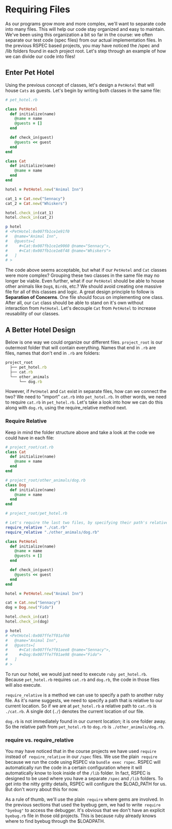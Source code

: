 # Requiring Files 

As our programs grow more and more complex, we'll want to separate code into many files. This will help our code stay organized and easy to maintain. We've been using this organization a bit so far in the course: we often separate our test code (spec files) from our actual implementation files. In the previous RSPEC based projects, you may have noticed the /spec and /lib folders found in each project root. Let's step through an example of how we can divide our code into files!

## Enter Pet Hotel

Using the previous concept of classes, let's design a `PetHotel` that will house `Cats` as guests. Let's begin by writing both classes in the same file:

```ruby
# pet_hotel.rb

class PetHotel
  def initialize(name)
    @name = name
    @guests = []
  end

  def check_in(guest)
    @guests << guest
  end
end

class Cat
  def initialize(name)
    @name = name
  end
end

hotel = PetHotel.new("Animal Inn")

cat_1 = Cat.new("Sennacy")
cat_2 = Cat.new("Whiskers")

hotel.check_in(cat_1)
hotel.check_in(cat_2)

p hotel
# <PetHotel:0x007fb1ce1e91f0
#   @name="Animal Inn",
#   @guests=[
#     #<Cat:0x007fb1ce1e9060 @name="Sennacy">,
#     #<Cat:0x007fb1ce1e8f48 @name="Whiskers">
#   ]
# >
```

The code above seems acceptable, but what if our `PetHotel` and `Cat` classes were more complex? Grouping these two classes in the same file may no longer be viable. Even further, what if our `PetHotel` should be able to house other animals like `Dog`s, `Bird`s, etc.? We should avoid creating one massive file for all of this classes and logic. A great design principle to follow is **Separation of Concerns**. One file should focus on implementing one class. After all, our `Cat` class should be able to stand on it's own without interaction from `PetHotel`. Let's decouple `Cat` from `PetHotel` to increase reusability of our classes.

## A Better Hotel Design

Below is one way we could organize our different files. `project_root` is our outermost folder that will contain everything. Names that end in `.rb` are files, names that don't end in `.rb` are folders:

```ruby
project_root
  ├── pet_hotel.rb
  ├── cat.rb
  └── other_animals
      └── dog.rb
```

However, if `PetHotel` and `Cat` exist in separate files, how can we connect the two? We need to "import" `cat.rb` into `pet_hotel.rb`. In other words, we need to require `cat.rb` in `pet_hotel.rb`. Let's take a look into how we can do this along with `dog.rb`, using the require_relative method next.

### Require Relative 

Keep in mind the folder structure above and take a look at the code we could have in each file:

```ruby
# project_root/cat.rb
class Cat
  def initialize(name)
    @name = name
  end
end
```

```ruby
# project_root/other_animals/dog.rb
class Dog
  def initialize(name)
    @name = name
  end
end
```

```ruby
# project_root/pet_hotel.rb

# Let's require the last two files, by specifying their path's relative to this pet_hotel.rb file
require_relative "./cat.rb"
require_relative "./other_animals/dog.rb"

class PetHotel
  def initialize(name)
    @name = name
    @guests = []
  end

  def check_in(guest)
    @guests << guest
  end
end

hotel = PetHotel.new("Animal Inn")

cat = Cat.new("Sennacy")
dog = Dog.new("Fido")

hotel.check_in(cat)
hotel.check_in(dog)

p hotel
# <PetHotel:0x007ffe7f01af60
#   @name="Animal Inn",
#   @guests=[
#     #<Cat:0x007ffe7f01aee8 @name="Sennacy">,
#     #<Dog:0x007ffe7f01ae98 @name="Fido">
#   ]
# >
```

To run our hotel, we would just need to execute `ruby pet_hotel.rb`. Because `pet_hotel.rb` requires `cat.rb` and `dog.rb`, the code in those files will also execute.

`require_relative` is a method we can use to specify a path to another ruby file. As it's name suggests, we need to specify a path that is relative to our current location. So if we are at `pet_hotel.rb` a relative path to `cat.rb` is `./cat.rb`. A single dot (`./`) denotes the current location of our file.

`dog.rb` is not immediately found in our current location; it is one folder away. So the relative path from `pet_hotel.rb` to `dog.rb` is `./other_animals/dog.rb`.

### require vs. require_relative

You may have noticed that in the course projects we have used `require` instead of` require_relative` in our `/spec` files. We use the plain` require` because we run the code using RSPEC via `bundle exec rspec`. RSPEC will automatically run the code in a certain configuration where it will automatically know to look inside of the `/lib` folder. In fact, RSPEC is designed to be used where you have a separate `/spec` and `/lib` folders. To get into the nitty gritty details, RSPEC will configure the $LOAD_PATH for us. But don't worry about this for now.

As a rule of thumb, we'll use the plain` require` where gems are involved. In the previous sections that used the byebug gem, we had to write` require "byebug"` to access the debugger. It's obvious that we don't have an explicit `byebug.rb` file in those old projects. This is because ruby already knows where to find byebug through the $LOADPATH.